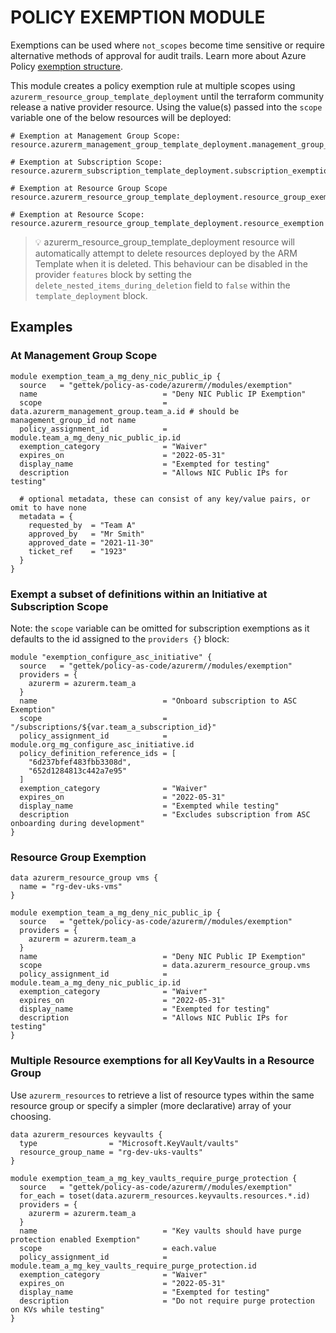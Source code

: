 # POLICY EXEMPTION MODULE

Exemptions can be used where `not_scopes` become time sensitive or require alternative methods of approval for audit trails. Learn more about Azure Policy [exemption structure](https://docs.microsoft.com/en-us/azure/governance/policy/concepts/exemption-structure).

This module creates a policy exemption rule at multiple scopes using `azurerm_resource_group_template_deployment` until the terraform community release a native provider resource. Using the value(s) passed into the `scope` variable one of the below resources will be deployed:

```hcl
# Exemption at Management Group Scope:
resource.azurerm_management_group_template_deployment.management_group_exemption

# Exemption at Subscription Scope:
resource.azurerm_subscription_template_deployment.subscription_exemption

# Exemption at Resource Group Scope
resource.azurerm_resource_group_template_deployment.resource_group_exemption

# Exemption at Resource Scope:
resource.azurerm_resource_group_template_deployment.resource_exemption
```

> 💡 azurerm_resource_group_template_deployment resource will automatically attempt to delete resources deployed by the ARM Template when it is deleted. This behaviour can be disabled in the provider `features` block by setting the `delete_nested_items_during_deletion` field to `false` within the `template_deployment` block.

## Examples

### At Management Group Scope

```hcl
module exemption_team_a_mg_deny_nic_public_ip {
  source   = "gettek/policy-as-code/azurerm//modules/exemption"
  name                            = "Deny NIC Public IP Exemption"
  scope                           = data.azurerm_management_group.team_a.id # should be management_group_id not name
  policy_assignment_id            = module.team_a_mg_deny_nic_public_ip.id
  exemption_category              = "Waiver"
  expires_on                      = "2022-05-31"
  display_name                    = "Exempted for testing"
  description                     = "Allows NIC Public IPs for testing"
  
  # optional metadata, these can consist of any key/value pairs, or omit to have none
  metadata = {
    requested_by  = "Team A"
    approved_by   = "Mr Smith"
    approved_date = "2021-11-30"
    ticket_ref    = "1923"
  }
}
```

### Exempt a subset of definitions within an Initiative at Subscription Scope

Note: the `scope` variable can be omitted for subscription exemptions as it defaults to the id assigned to the `providers {}` block:

```hcl
module "exemption_configure_asc_initiative" {
  source   = "gettek/policy-as-code/azurerm//modules/exemption"
  providers = {
    azurerm = azurerm.team_a
  }
  name                            = "Onboard subscription to ASC Exemption"
  scope                           = "/subscriptions/${var.team_a_subscription_id}"
  policy_assignment_id            = module.org_mg_configure_asc_initiative.id
  policy_definition_reference_ids = [
    "6d237bfef483fbb3308d",
    "652d1284813c442a7e95"
  ]
  exemption_category              = "Waiver"
  expires_on                      = "2022-05-31"
  display_name                    = "Exempted while testing"
  description                     = "Excludes subscription from ASC onboarding during development"
}
```

### Resource Group Exemption

```hcl
data azurerm_resource_group vms {
  name = "rg-dev-uks-vms"
}

module exemption_team_a_mg_deny_nic_public_ip {
  source   = "gettek/policy-as-code/azurerm//modules/exemption"
  providers = {
    azurerm = azurerm.team_a
  }
  name                            = "Deny NIC Public IP Exemption"
  scope                           = data.azurerm_resource_group.vms
  policy_assignment_id            = module.team_a_mg_deny_nic_public_ip.id
  exemption_category              = "Waiver"
  expires_on                      = "2022-05-31"
  display_name                    = "Exempted for testing"
  description                     = "Allows NIC Public IPs for testing"
}
```

### Multiple Resource exemptions for all KeyVaults in a Resource Group

Use `azurerm_resources` to retrieve a list of resource types within the same resource group or specify a simpler (more declarative) array of your choosing.

```hcl
data azurerm_resources keyvaults {
  type                = "Microsoft.KeyVault/vaults"
  resource_group_name = "rg-dev-uks-vaults"
}

module exemption_team_a_mg_key_vaults_require_purge_protection {
  source   = "gettek/policy-as-code/azurerm//modules/exemption"
  for_each = toset(data.azurerm_resources.keyvaults.resources.*.id)
  providers = {
    azurerm = azurerm.team_a
  }
  name                            = "Key vaults should have purge protection enabled Exemption"
  scope                           = each.value
  policy_assignment_id            = module.team_a_mg_key_vaults_require_purge_protection.id
  exemption_category              = "Waiver"
  expires_on                      = "2022-05-31"
  display_name                    = "Exempted for testing"
  description                     = "Do not require purge protection on KVs while testing"
}
```
